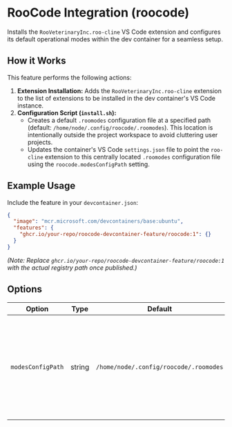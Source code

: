 # RooCode Integration (roocode)

Installs the `RooVeterinaryInc.roo-cline` VS Code extension and configures its default operational modes within the dev container for a seamless setup.

## How it Works

This feature performs the following actions:

1.  **Extension Installation:** Adds the `RooVeterinaryInc.roo-cline` extension to the list of extensions to be installed in the dev container's VS Code instance.
2.  **Configuration Script (`install.sh`):**
    *   Creates a default `.roomodes` configuration file at a specified path (default: `/home/node/.config/roocode/.roomodes`). This location is intentionally outside the project workspace to avoid cluttering user projects.
    *   Updates the container's VS Code `settings.json` file to point the `roo-cline` extension to this centrally located `.roomodes` configuration file using the `roocode.modesConfigPath` setting.

## Example Usage

Include the feature in your `devcontainer.json`:

```json
{
  "image": "mcr.microsoft.com/devcontainers/base:ubuntu",
  "features": {
    "ghcr.io/your-repo/roocode-devcontainer-feature/roocode:1": {}
  }
}
```

*(Note: Replace `ghcr.io/your-repo/roocode-devcontainer-feature/roocode:1` with the actual registry path once published.)*

## Options

| Option            | Type   | Default                             | Description                                                                                                                               |
| ----------------- | ------ | ----------------------------------- | ----------------------------------------------------------------------------------------------------------------------------------------- |
| `modesConfigPath` | string | `/home/node/.config/roocode/.roomodes` | Specifies the path within the container where the default `.roomodes` configuration file will be created and referenced by VS Code settings. |